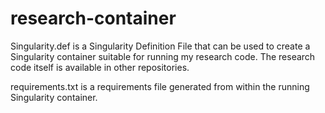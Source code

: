 # research-container

Singularity.def is a Singularity Definition File that can be used to create a
Singularity container suitable for running my research code. The research code
itself is available in other repositories.

requirements.txt is a requirements file generated from within the running
Singularity container.
